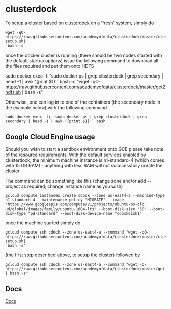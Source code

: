 # clusterdock

To setup a cluster based on [clusterdock](https://github.com/cloudera/clusterdock) on a 'fresh' system, simply do

```
wget -qO- https://raw.githubusercontent.com/academyofdata/clusterdock/master/cluster-setup.sh|
 bash -s
```

once the docker cluster is running (there should be two nodes started with the default startup options) issue the following command to download all the files required and put them onto HDFS

sudo docker exec -ti \`sudo docker ps | grep clusterdock | grep secondary | head -1 | awk '{print $1}'\` bash -c "wget -qO- https://raw.githubusercontent.com/academyofdata/clusterdock/master/get2hdfs.sh | bash -s"


Otherwise, one can log in to one of the containers (the secondary node in the example below) with the following command

```
sudo docker exec -ti `sudo docker ps | grep clusterdock | grep secondary | head -1 | awk '{print $1}'` bash
```

## Google Cloud Engine usage

Should you wish to start a sandbox environment onto GCE please take note of the resource requirements. With the default services enabled by clusterdock, the minimum machine instance is n1-standard-4 (which comes with 15 GB RAM) - anything with less RAM will not succcessfully create the cluster

The command can be something like this (change zone and/or add --project as required; change instance name as you wish)

```
gcloud compute instances create cdock --zone us-east4-a --machine-type n1-standard-4 --maintenance-policy "MIGRATE" --image "https://www.googleapis.com/compute/v1/projects/ubuntu-os-clo
ud/global/images/family/ubuntu-1604-lts" --boot-disk-size "50" --boot-disk-type "pd-standard" --boot-disk-device-name "cdockdisk1"
```

once the machine started simply do 

```
gcloud compute ssh cdock --zone us-east4-a --command "wget -qO- https://raw.githubusercontent.com/academyofdata/clusterdock/master/cluster-setup.sh|
 bash -s"
```
 
(the first step described above, to setup the cluster)
followed by 

```
gcloud compute ssh cdock --zone us-east4-a --command "wget -O- https://raw.githubusercontent.com/academyofdata/clusterdock/master/getindocker.sh | bash -s"
```


## Docs 

[Docs](https://drive.google.com/drive/folders/0B3eEcNsQQ8WRSzdaYjYzUnpidTg?usp=sharing])
